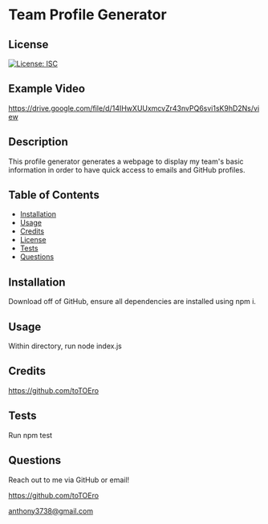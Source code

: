 # Team Profile Generator

  
  ## License

  [![License: ISC](https://img.shields.io/badge/License-ISC-blue.svg)](https://opensource.org/licenses/ISC)
  
  ## Example Video
  
  https://drive.google.com/file/d/14IHwXUUxmcvZr43nvPQ6svi1sK9hD2Ns/view

  ## Description

  This profile generator generates a webpage to display my team's basic information in order to have quick access to emails and GitHub profiles.

  ## Table of Contents 

  
  - [Installation](#installation)
  - [Usage](#usage)
  - [Credits](#credits)
  - [License](#license)   
  - [Tests](#tests)
  - [Questions](#questions)
  

  ## Installation

  Download off of GitHub, ensure all dependencies are installed using npm i.

  ## Usage

  Within directory, run node index.js
  

  ## Credits

  https://github.com/toTOEro 
  
  ## Tests

  Run npm test 

  ## Questions
  
  Reach out to me via GitHub or email! 

  https://github.com/toTOEro

  anthony3738@gmail.com
  
  